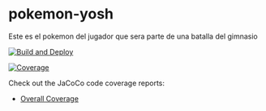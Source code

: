 # pokemon-yosh
Este es el pokemon del jugador que sera parte de una batalla del gimnasio

[![Build and Deploy](https://github.com/punkam23/pokemon-yosh/actions/workflows/main.yml/badge.svg?branch=main)](https://github.com/punkam23/pokemon-yosh/actions/workflows/main.yml)


[![Coverage](https://img.shields.io/badge/coverage-xx%25-brightgreen)](https://github.com/punkam23/pokemon-yosh/blob/gh-pages/jacoco/html/index.html)

Check out the JaCoCo code coverage reports:

- [Overall Coverage](https://github.com/punkam23/pokemon-yosh/blob/gh-pages/jacoco/html/index.html)
